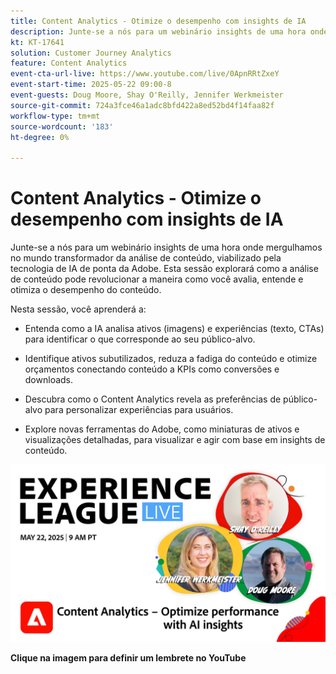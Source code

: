 ```yaml
---
title: Content Analytics - Otimize o desempenho com insights de IA
description: Junte-se a nós para um webinário insights de uma hora onde mergulhamos no mundo transformador da análise de conteúdo, viabilizado pela tecnologia de IA de ponta da Adobe. Esta sessão explorará como a análise de conteúdo pode revolucionar a maneira como você avalia, entende e otimiza o desempenho do conteúdo.
kt: KT-17641
solution: Customer Journey Analytics
feature: Content Analytics
event-cta-url-live: https://www.youtube.com/live/0ApnRRtZxeY
event-start-time: 2025-05-22 09:00-8
event-guests: Doug Moore, Shay O'Reilly, Jennifer Werkmeister
source-git-commit: 724a3fce46a1adc8bfd422a8ed52bd4f14faa82f
workflow-type: tm+mt
source-wordcount: '183'
ht-degree: 0%

---
```


# Content Analytics - Otimize o desempenho com insights de IA

Junte-se a nós para um webinário insights de uma hora onde mergulhamos no mundo transformador da análise de conteúdo, viabilizado pela tecnologia de IA de ponta da Adobe. Esta sessão explorará como a análise de conteúdo pode revolucionar a maneira como você avalia, entende e otimiza o desempenho do conteúdo.

Nesta sessão, você aprenderá a: 
* Entenda como a IA analisa ativos (imagens) e experiências (texto, CTAs) para identificar o que corresponde ao seu público-alvo. 

* Identifique ativos subutilizados, reduza a fadiga do conteúdo e otimize orçamentos conectando conteúdo a KPIs como conversões e downloads. 

* Descubra como o Content Analytics revela as preferências de público-alvo para personalizar experiências para usuários. 

* Explore novas ferramentas do Adobe, como miniaturas de ativos e visualizações detalhadas, para visualizar e agir com base em insights de conteúdo. 

[![ExL LIVE em 22 de maio de 2025](assets/May-22-2025-WebBanner.jpg)](https://www.youtube.com/live/0ApnRRtZxeY)

**Clique na imagem para definir um lembrete no YouTube**
